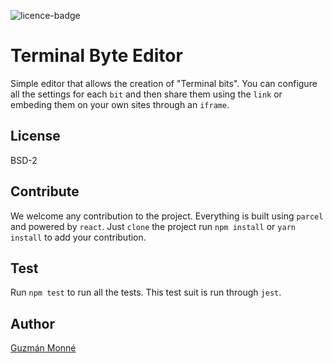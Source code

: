 ![licence-badge](https://img.shields.io/github/license/guzmonne/terminal-byte-editor)

# Terminal Byte Editor

Simple editor that allows the creation of "Terminal bits". You can configure all the settings for each `bit` and then share them using the `link` or embeding them on your own sites through an `iframe`.

## License

BSD-2

## Contribute

We welcome any contribution to the project. Everything is built using `parcel` and powered by `react`. Just `clone` the project run `npm install` or `yarn install` to add your contribution.

## Test

Run `npm test` to run all the tests. This test suit is run through `jest`.

## Author

[Guzmán Monné](htttps://twitter.com/guzmonne)